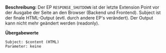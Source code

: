 
**Beschreibung:** Der EP `RESPONSE_SHUTDOWN` ist der letzte Extension Point vor der Ausgabe der Seite an den Browser (Backend und Frontend). Subject ist der finale HTML-Output (evtl. durch andere EP's verändert). Der Output kann nicht mehr geändert werden (readonly).

**Übergabewerte**

```
Subject: $content (HTML)
Parameter: keine
```
